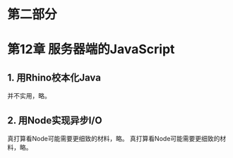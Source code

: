 # 第二部分

# 第12章 服务器端的JavaScript

## 1. 用Rhino校本化Java

并不实用，略。

## 2. 用Node实现异步I/O

真打算看Node可能需要更细致的材料，略。
真打算看Node可能需要更细致的材料，略。